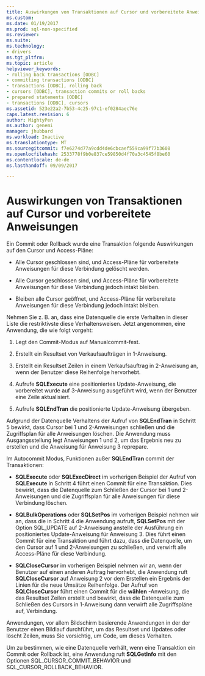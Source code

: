 ```yaml
---
title: Auswirkungen von Transaktionen auf Cursor und vorbereitete Anweisungen | Microsoft Docs
ms.custom: 
ms.date: 01/19/2017
ms.prod: sql-non-specified
ms.reviewer: 
ms.suite: 
ms.technology:
- drivers
ms.tgt_pltfrm: 
ms.topic: article
helpviewer_keywords:
- rolling back transactions [ODBC]
- committing transactions [ODBC]
- transactions [ODBC], rolling back
- cursors [ODBC], transaction commits or roll backs
- prepared statements [ODBC]
- transactions [ODBC], cursors
ms.assetid: 523e22a2-7b53-4c25-97c1-ef0284aec76e
caps.latest.revision: 6
author: MightyPen
ms.author: genemi
manager: jhubbard
ms.workload: Inactive
ms.translationtype: MT
ms.sourcegitcommit: f7e6274d77a9cdd4de6cbcaef559ca99f77b3608
ms.openlocfilehash: 2533778f9b0e837ce59850d4f70a3c4545f8be60
ms.contentlocale: de-de
ms.lasthandoff: 09/09/2017

---
```

# <a name="effect-of-transactions-on-cursors-and-prepared-statements"></a>Auswirkungen von Transaktionen auf Cursor und vorbereitete Anweisungen
Ein Commit oder Rollback wurde eine Transaktion folgende Auswirkungen auf den Cursor und Access-Pläne:  
  
-   Alle Cursor geschlossen sind, und Access-Pläne für vorbereitete Anweisungen für diese Verbindung gelöscht werden.  
  
-   Alle Cursor geschlossen sind, und Access-Pläne für vorbereitete Anweisungen für diese Verbindung jedoch intakt bleiben.  
  
-   Bleiben alle Cursor geöffnet, und Access-Pläne für vorbereitete Anweisungen für diese Verbindung jedoch intakt bleiben.  
  
 Nehmen Sie z. B. an, dass eine Datenquelle die erste Verhalten in dieser Liste die restriktivste diese Verhaltensweisen. Jetzt angenommen, eine Anwendung, die wie folgt vorgeht:  
  
1.  Legt den Commit-Modus auf Manualcommit-fest.  
  
2.  Erstellt ein Resultset von Verkaufsaufträgen in 1-Anweisung.  
  
3.  Erstellt ein Resultset Zeilen in einem Verkaufsauftrag in 2-Anweisung an, wenn der Benutzer diese Reihenfolge hervorhebt.  
  
4.  Aufrufe **SQLExecute** eine positioniertes Update-Anweisung, die vorbereitet wurde auf 3-Anweisung ausgeführt wird, wenn der Benutzer eine Zeile aktualisiert.  
  
5.  Aufrufe **SQLEndTran** die positionierte Update-Anweisung übergeben.  
  
 Aufgrund der Datenquelle Verhaltens der Aufruf von **SQLEndTran** in Schritt 5 bewirkt, dass Cursor bei 1 und 2-Anweisungen schließen und die Zugriffsplan für alle Anweisungen löschen. Die Anwendung muss Ausgangsstellung legt Anweisungen 1 und 2, um das Ergebnis neu zu erstellen und die Anweisung für Anweisung 3 reprepare.  
  
 Im Autocommit Modus, Funktionen außer **SQLEndTran** commit der Transaktionen:  
  
-   **SQLExecute** oder **SQLExecDirect** im vorherigen Beispiel der Aufruf von **SQLExecute** in Schritt 4 führt einen Commit für eine Transaktion. Dies bewirkt, dass die Datenquelle zum Schließen der Cursor bei 1 und 2-Anweisungen und die Zugriffsplan für alle Anweisungen für diese Verbindung löschen.  
  
-   **SQLBulkOperations** oder **SQLSetPos** im vorherigen Beispiel nehmen wir an, dass die in Schritt 4 die Anwendung aufruft, **SQLSetPos** mit der Option SQL_UPDATE auf 2-Anweisung anstelle der Ausführung ein positioniertes Update-Anweisung für Anweisung 3. Dies führt einen Commit für eine Transaktion und führt dazu, dass die Datenquelle, um den Cursor auf 1 und 2-Anweisungen zu schließen, und verwirft alle Access-Pläne für diese Verbindung.  
  
-   **SQLCloseCursor** im vorherigen Beispiel nehmen wir an, wenn der Benutzer auf einen anderen Auftrag hervorhebt, die Anwendung ruft **SQLCloseCursor** auf Anweisung 2 vor dem Erstellen ein Ergebnis der Linien für die neue Umsätze Reihenfolge. Der Aufruf von **SQLCloseCursor** führt einen Commit für die **wählen** -Anweisung, die das Resultset Zeilen erstellt und bewirkt, dass die Datenquelle zum Schließen des Cursors in 1-Anweisung dann verwirft alle Zugriffspläne auf, Verbindung.  
  
 Anwendungen, vor allem Bildschirm basierende Anwendungen in der der Benutzer einen Bildlauf durchführt, um das Resultset und Updates oder löscht Zeilen, muss Sie vorsichtig, um Code, um dieses Verhalten.  
  
 Um zu bestimmen, wie eine Datenquelle verhält, wenn eine Transaktion ein Commit oder Rollback ist, eine Anwendung ruft **SQLGetInfo** mit den Optionen SQL_CURSOR_COMMIT_BEHAVIOR und SQL_CURSOR_ROLLBACK_BEHAVIOR.

